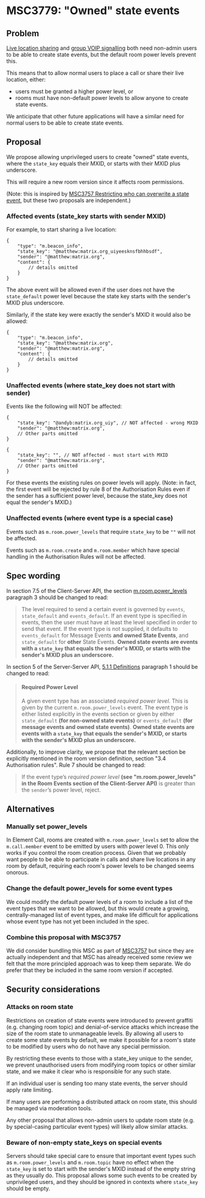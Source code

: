 # MSC3779: "Owned" state events

## Problem

[Live location sharing](https://github.com/matrix-org/matrix-spec-proposals/pull/3489) and [group VOIP signalling](https://github.com/matrix-org/matrix-spec-proposals/pull/3401) both need non-admin users to be able to create state events, but the default room power levels prevent this.

This means that to allow normal users to place a call or share their live location, either:

* users must be granted a higher power level, or
* rooms must have non-default power levels to allow anyone to create state events.

We anticipate that other future applications will have a similar need for normal users to be able to create state events.

## Proposal

We propose allowing unprivileged users to create "owned" state events, where the `state_key` equals their MXID, or starts with their MXID plus underscore.

This will require a new room version since it affects room permissions.

(Note: this is inspired by [MSC3757 Restricting who can overwrite a state event](https://github.com/matrix-org/matrix-spec-proposals/pull/3757), but these two proposals are independent.)

### Affected events (state_key starts with sender MXID)

For example, to start sharing a live location:

```json5
{
    "type": "m.beacon_info",
    "state_key": "@matthew:matrix.org_uiyeesknsfbhhbsdf",
    "sender": "@matthew:matrix.org",
    "content": {
        // details omitted
    }
}
```

The above event will be allowed even if the user does not have the `state_default` power level because the state key starts with the sender's MXID plus underscore.

Similarly, if the state key were exactly the sender's MXID it would also be allowed:

```json5
{
    "type": "m.beacon_info",
    "state_key": "@matthew:matrix.org",
    "sender": "@matthew:matrix.org",
    "content": {
        // details omitted
    }
}
```

### Unaffected events (where state_key does not start with sender)

Events like the following will NOT be affected:

```json5
{
    "state_key": "@andyb:matrix.org_uiy", // NOT affected - wrong MXID
    "sender": "@matthew:matrix.org",
    // Other parts omitted
}
```

```json5
{
    "state_key": "", // NOT affected - must start with MXID
    "sender": "@matthew:matrix.org",
    // Other parts omitted
}
```

For these events the existing rules on power levels will apply. (Note: in fact, the first event will be rejected by rule 8 of the Authorisation Rules even if the sender has a sufficient power level, because the state_key does not equal the sender's MXID.)

### Unaffected events (where event type is a special case)

Events such as `m.room.power_levels` that require `state_key` to be `""` will not be affected.

Events such as `m.room.create` and `m.room.member` which have special handling in the Authorisation Rules will not be affected.

## Spec wording

In section 7.5 of the Client-Server API, the section [m.room.power_levels](https://spec.matrix.org/v1.2/client-server-api/#mroompower_levels) paragraph 3 should be changed to read:

> The level required to send a certain event is governed by `events`, `state_default` and `events_default`. If an event type is specified in events, then the user must have at least the level specified in order to send that event. If the event type is not supplied, it defaults to `events_default` for Message Events **and owned State Events**, and `state_default` for **other** State Events. **Owned state events are events with a `state_key` that equals the sender's MXID, or starts with the sender's MXID plus an underscore.**


In section 5 of the Server-Server API, [5.1.1 Definitions](https://spec.matrix.org/v1.2/server-server-api/#definitions) paragraph 1 should be changed to read:

> #### Required Power Level
> A given event type has an associated *required power level*. This is given by the current `m.room.power_levels` event. The event type is either listed explicitly in the events section or given by either `state_default` **(for non-owned state events)** or `events_default` **(for message events and owned state events)**. **Owned state events are events with a `state_key` that equals the sender's MXID, or starts with the sender's MXID plus an underscore.**

Additionally, to improve clarity, we propose that the relevant section be explicitly mentioned in the room version definition, section "3.4 Authorisation rules". Rule 7 should be changed to read:

> If the event type’s *required power level* **(see "m.room.power_levels" in the Room Events section of the Client-Server API)** is greater than the `sender`’s power level, reject.

## Alternatives

### Manually set power_levels

In Element Call, rooms are created with `m.room.power_levels` set to allow the `m.call.member` event to be emitted by users with power level 0. This only works if you control the room creation process. Given that we probably want people to be able to participate in calls and share live locations in any room by default, requiring each room's power levels to be changed seems onorous.

### Change the default power_levels for some event types

We could modify the default power levels of a room to include a list of the event types that we want to be allowed, but this would create a growing, centrally-managed list of event types, and make life difficult for applications whose event type has not yet been included in the spec.

### Combine this proposal with MSC3757

We did consider bundling this MSC as part of [MSC3757](https://github.com/matrix-org/matrix-spec-proposals/pull/3757) but since they are actually independent and that MSC has already received some review we felt that the more principled approach was to keep them separate. We do prefer that they be included in the same room version if accepted.

## Security considerations

### Attacks on room state

Restrictions on creation of state events were introduced to prevent graffiti (e.g. changing room topic) and denial-of-service attacks which increase the size of the room state to unmanageable levels. By allowing all users to create some state events by default, we make it possible for a room's state to be modified by users who do not have any special permission.

By restricting these events to those with a state_key unique to the sender, we prevent unauthorised users from modifying room topics or other similar state, and we make it clear who is responsible for any such state.

If an individual user is sending too many state events, the server should apply rate limiting.

If many users are performing a distributed attack on room state, this should be managed via moderation tools.

Any other proposal that allows non-admin users to update room state (e.g. by special-casing particular event types) will likely allow similar attacks.

### Beware of non-empty state_keys on special events

Servers should take special care to ensure that important event types such as `m.room.power_levels` and `m.room.topic` have no effect when the `state_key` is set to start with the sender's MXID instead of the empty string as they usually do.  This proposal allows some such events to be created by unprivileged users, and they should be ignored in contexts where `state_key` should be empty.
